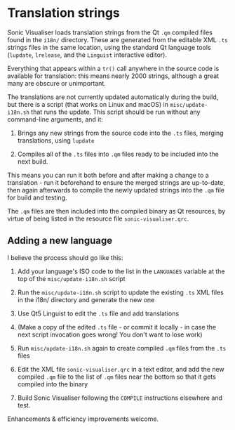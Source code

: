 
Translation strings
===================

Sonic Visualiser loads translation strings from the Qt `.qm` compiled
files found in the `i18n/` directory. These are generated from the
editable XML `.ts` strings files in the same location, using the
standard Qt language tools (`lupdate`, `lrelease`, and the `Linguist`
interactive editor).

Everything that appears within a `tr()` call anywhere in the source
code is available for translation: this means nearly 2000 strings,
although a great many are obscure or unimportant.

The translations are not currently updated automatically during the
build, but there is a script (that works on Linux and macOS) in
`misc/update-i18n.sh` that runs the update. This script should be run
without any command-line arguments, and it:

 1. Brings any new strings from the source code into the `.ts` files,
 merging translations, using `lupdate`

 2. Compiles all of the `.ts` files into `.qm` files ready to be
 included into the next build.

This means you can run it both before and after making a change to a
translation - run it beforehand to ensure the merged strings are
up-to-date, then again afterwards to compile the newly updated strings
into the `.qm` file for build and testing.

The `.qm` files are then included into the compiled binary as Qt
resources, by virtue of being listed in the resource file
`sonic-visualiser.qrc`.

Adding a new language
---------------------

I believe the process should go like this:

 1. Add your language's ISO code to the list in the `LANGUAGES`
 variable at the top of the `misc/update-i18n.sh` script

 2. Run the `misc/update-i18n.sh` script to update the existing `.ts`
 XML files in the i18n/ directory and generate the new one
 
 3. Use Qt5 Linguist to edit the `.ts` file and add translations

 4. (Make a copy of the edited `.ts` file - or commit it locally - in case
 the next script invocation goes wrong! You don't want to lose work)
 
 5. Run `misc/update-i18n.sh` again to create compiled `.qm` files
 from the `.ts` files
 
 6. Edit the XML file `sonic-visualiser.qrc` in a text editor, and add
 the new compiled `.qm` file to the list of `.qm` files near the
 bottom so that it gets compiled into the binary
 
 7. Build Sonic Visualiser following the `COMPILE` instructions
 elsewhere and test.

Enhancements & efficiency improvements welcome.
